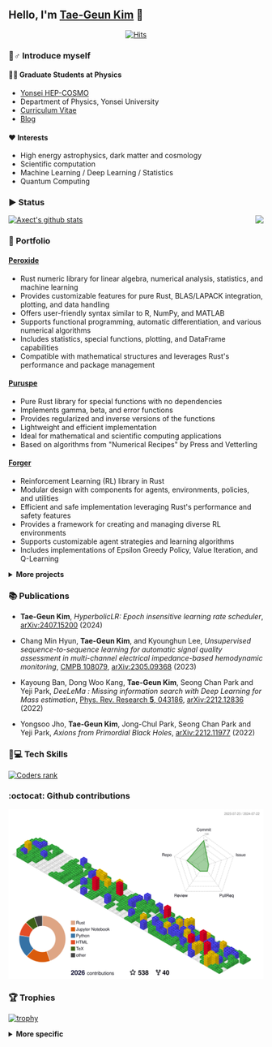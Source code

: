 ## Hello, I'm [Tae-Geun Kim](https://axect.github.io)  👋
  
<div align=center>
	
  [![Hits](https://hits.seeyoufarm.com/api/count/incr/badge.svg?url=https%3A%2F%2Fgithub.com%2FAxect&count_bg=%2379C83D&title_bg=%238D8D8D&icon=github.svg&icon_color=%23000000&title=hits&edge_flat=false)](https://hits.seeyoufarm.com)
  
</div>

### 🙋‍‍♂️ Introduce myself

#### 👨‍‍🏫 Graduate Students at Physics

* [Yonsei HEP-COSMO](https://hepcosmo.yonsei.ac.kr)
* Department of Physics, Yonsei University
* [Curriculum Vitae](https://axect.github.io/cv)
* [Blog](https://axect.github.io)

#### ❤️ Interests

* High energy astrophysics, dark matter and cosmology
* Scientific computation
* Machine Learning / Deep Learning / Statistics
* Quantum Computing

### ▶️ Status

<img align="right" src="https://github-readme-stats.vercel.app/api/wakatime?username=Axect&langs_count=5" />

[![Axect's github stats](https://github-readme-stats.vercel.app/api?username=axect&hide_rank=true)](https://github.com/anuraghazra/github-readme-stats)

### 💼 Portfolio

#### [Peroxide](https://github.com/Axect/Peroxide)

- Rust numeric library for linear algebra, numerical analysis, statistics, and machine learning
- Provides customizable features for pure Rust, BLAS/LAPACK integration, plotting, and data handling
- Offers user-friendly syntax similar to R, NumPy, and MATLAB
- Supports functional programming, automatic differentiation, and various numerical algorithms
- Includes statistics, special functions, plotting, and DataFrame capabilities
- Compatible with mathematical structures and leverages Rust's performance and package management

#### [Puruspe](https://github.com/Axect/Puruspe)

- Pure Rust library for special functions with no dependencies
- Implements gamma, beta, and error functions
- Provides regularized and inverse versions of the functions
- Lightweight and efficient implementation
- Ideal for mathematical and scientific computing applications
- Based on algorithms from "Numerical Recipes" by Press and Vetterling

#### [Forger](https://github.com/Axect/Forger)

- Reinforcement Learning (RL) library in Rust
- Modular design with components for agents, environments, policies, and utilities
- Efficient and safe implementation leveraging Rust's performance and safety features
- Provides a framework for creating and managing diverse RL environments
- Supports customizable agent strategies and learning algorithms
- Includes implementations of Epsilon Greedy Policy, Value Iteration, and Q-Learning

<details>
<summary>
	<b>More projects</b>
</summary>

#### [Radient](https://github.com/Axect/Radient)

- Rust library for automatic differentiation using computational graphs
- Implements forward and backward propagation for gradient computation
- Supports various mathematical operations, including exponential, logarithmic, power, and trigonometric functions
- Provides two options for gradient calculation:
  - `gradient`: Concise but relatively slower
  - `gradient_cached`: Fast but slightly more verbose
- Includes examples demonstrating basic operations with symbols, gradient calculation, and a single-layer perceptron implementation

#### [DeeLeMa](https://github.com/Yonsei-HEP-COSMO/DeeLeMa)

- Deep learning network for estimating mass and momenta in particle collisions at high-energy colliders
- Generates robust mass distributions with peaks at physical masses, even with combinatoric uncertainties and detector smearing effects
- Adaptable to different event topologies, particularly effective when corresponding kinematic symmetries are adopted
- Current version (v1.0.0) is constructed on the $t\bar{t}$-like antler event topology
- Provides clear instructions for installation, training, and monitoring using Pip or Huak (recommended)
- Encourages citation of the associated research paper if DeeLeMa benefits users' research

</details>

### 📚 Publications

- **Tae-Geun Kim**, *HyperbolicLR: Epoch insensitive learning rate scheduler*, [arXiv:2407.15200](https://arxiv.org/abs/2407.15200) (2024)

- Chang Min Hyun, **Tae-Geun Kim**, and Kyounghun Lee, *Unsupervised sequence-to-sequence learning for automatic signal quality assessment in multi-channel electrical impedance-based hemodynamic monitoring*, [CMPB 108079](https://doi.org/10.1016/j.cmpb.2024.108079), [arXiv:2305.09368](https://arxiv.org/abs/2305.09368) (2023)

- Kayoung Ban, Dong Woo Kang, **Tae-Geun Kim**, Seong Chan Park and Yeji Park, *DeeLeMa : Missing information search with Deep Learning for Mass estimation*, [Phys. Rev. Research **5**, 043186](https://journals.aps.org/prresearch/abstract/10.1103/PhysRevResearch.5.043186), [arXiv:2212.12836](https://arxiv.org/abs/2212.12836) (2022)

- Yongsoo Jho, **Tae-Geun Kim**, Jong-Chul Park, Seong Chan Park and Yeji Park, *Axions from Primordial Black Holes*, [arXiv:2212.11977](https://arxiv.org/abs/2212.11977) (2022)

### 👨‍‍💻 Tech Skills

[![Coders rank](https://cr-skills-chart-widget.azurewebsites.net/api/api?username=axect)](https://profile.codersrank.io/user/axect)

### :octocat: Github contributions

![](./profile-3d-contrib/profile-gitblock.svg)

### 🏆 Trophies

[![trophy](https://github-profile-trophy.vercel.app/?username=Axect&rank=SECRET,SSS,SS,S,AAA,AA,A)](https://github.com/ryo-ma/github-profile-trophy)

<details>
<summary>
	<b>More specific</b>
</summary>
	
### 🔖 Skills

#### 🔢 Mathematics

* Functional Analysis
* Differential Geometry
* Numerical Analysis

#### 🍎 Physics

* Quantum Field Theory
* General Relativity
* Mathematical Physics

#### 💻 Programming

* **Main Languague** : Rust
* **Sub Languages** : C++, Julia, R, Python
* **Frameworks or Libraries**
    * Numerical: peroxide, BLAS, LAPACK, numpy, scipy
    * Visualization: matplotlib, vegas, ggplot2, plotly
    * Web: Django, Vue, Firebase, Surge, Hugo
    * Machine Learning: Scikit-Learn
    * Deep Learning: PyTorch, Flux
	
</details>
